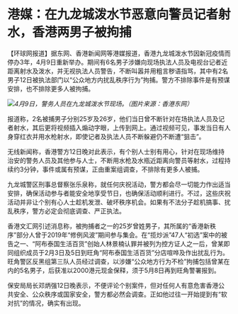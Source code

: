 # 港媒：在九龙城泼水节恶意向警员记者射水，香港两男子被拘捕

【环球网报道】据东网、香港新闻网等港媒报道，香港九龙城泼水节因新冠疫情而停办3年，4月9日重新举办。期间有6名男子涉嫌向现场执法人员及电视台记者近距离射水及泼水，并无视执法人员警告，不断叫嚣并用粗言秽语指骂，其中有2名男子12日被执法部门以“公众地方内扰乱秩序行为”拘捕。警方不排除事件是有预谋安排，也不排除更多人被拘捕。

![](https://inews.gtimg.com/om_bt/OqQbx93nYntIO3i7PgiOlV_C7jZ8Kai4kiglELUjSXkKcAA/1000)_4月9日，警务人员在九龙城泼水节现场。（图片来源：香港东网）_

报道称，2名被捕男子分别25岁及26岁，他们当日曾不断针对在场执法人员及记者射水，其后更将视频插入煽动字眼，上传到网上。通过视频可见，事发当日有人身穿红衣并用水枪射水，即使记者及执法人员不断躲避仍不断遭“狙击”。

无线新闻称，香港警方12日晚对此表示，有个别人士别有用心，针对在现场维持治安的警务人员及其他参与人士，不断用水枪及水瓶近距离向警员等射水，过程持续约3分钟，事件或属有预谋，正由重案组调查，不排除有更多人被捕。

九龙城警区刑事总督察张乐泉称，就任何庆祝活动，警方都会尽一切能力作出适当安排，确保活动参与者能安全地享受节日，也确保活动顺利进行。不过，这些庆祝活动并非让个别有心人士趁机发泄、破坏秩序机会。如果有不法分子趁机搞事、扰乱秩序，警方必定会彻底调查、严正执法。

香港文汇网引述消息称，被拘捕者之一的25岁曾姓男子，其所属的“香港新秩序”部分人曾于2019年“修例风波”期间参与集会。在“揽炒派”47人“初选”案中的被告之一、“阿布泰国生活百货”创始人林景楠认罪并被列为控方证人之一后，曾某即同组织成员于2月3日及5日到旺角“阿布泰国生活百货”分店喧哗及作出扰乱行为。旺角警区反黑组第三队人员经过调查，以涉嫌“公众地方行为不检”拘捕包括曾某在内的5名男子，后获准以2000港元现金保释，须于5月8日再到旺角警署报到。

保安局局长邓炳强12日晚表示，不便评论个别案件，但对任何人有意危害香港公共安全、公众秩序或国家安全，警方都必然会调查。正如他过往一开始提到有“软对抗”的情况，确实有出现。

